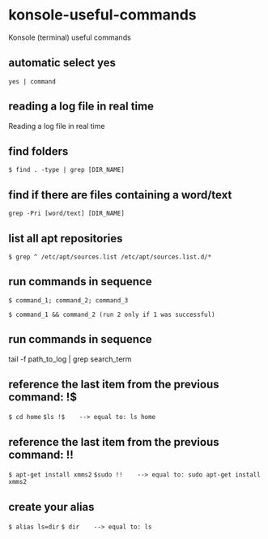 # konsole-useful-commands
Konsole (terminal) useful commands 

## automatic select yes 
```yes | command```

## reading a log file in real time
Reading a log file in real time

## find folders
```$ find . -type | grep [DIR_NAME]```

## find if there are files containing a word/text
```grep -Pri [word/text] [DIR_NAME]```

## list all apt repositories
```$ grep ^ /etc/apt/sources.list /etc/apt/sources.list.d/*```

## run commands in sequence
```$ command_1; command_2; command_3```

```$ command_1 && command_2 (run 2 only if 1 was successful)```

## run commands in sequence
tail -f path_to_log | grep search_term

## reference the last item from the previous command:  !$
```$ cd home```
```$ls !$    --> equal to: ls home```


## reference the last item from the previous command:  !!
```$ apt-get install xmms2```
```$sudo !!    --> equal to: sudo apt-get install xmms2```


## create your alias
```$ alias ls=dir```
```$ dir    --> equal to: ls```
